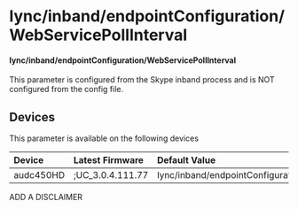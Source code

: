 ﻿---
description: lync/inband/endpointConfiguration/WebServicePollInterval
search:
    keywords: ['lync','inband','endpointConfiguration','WebServicePollInterval']
---

# lync/inband/endpointConfiguration/WebServicePollInterval

#### lync/inband/endpointConfiguration/WebServicePollInterval

This parameter is configured from the Skype inband process and is NOT configured from the config file.



## Devices
This parameter is available on the following devices

| Device | Latest Firmware | Default Value |
|:---|:---|:---|
| audc450HD | ;UC_3.0.4.111.77 | lync/inband/endpointConfiguration/WebServicePollInterval=60 

ADD A DISCLAIMER
